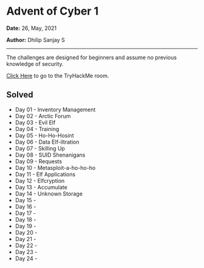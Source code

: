 # Advent of Cyber 1

**Date:** 26, May, 2021

**Author:** Dhilip Sanjay S

---

The challenges are designed for beginners and assume no previous knowledge of security.

[Click Here](https://tryhackme.com/room/25daysofchristmas) to go to the TryHackMe room.

## Solved
- Day 01 - Inventory Management
- Day 02 - Arctic Forum
- Day 03 - Evil Elf
- Day 04 - Training
- Day 05 - Ho-Ho-Hosint
- Day 06 - Data Elf-iltration
- Day 07 - Skilling Up
- Day 08 - SUID Shenanigans
- Day 09 - Requests
- Day 10 - Metasploit-a-ho-ho-ho
- Day 11 - Elf Applications
- Day 12 - Elfcryption
- Day 13 - Accumulate
- Day 14 - Unknown Storage
- Day 15 -
- Day 16 -
- Day 17 -
- Day 18 -
- Day 19 -
- Day 20 -
- Day 21 -
- Day 22 -
- Day 23 -
- Day 24 -